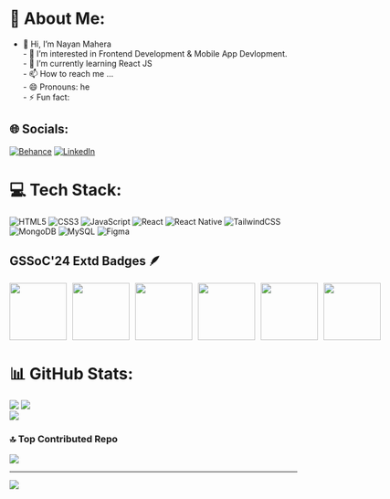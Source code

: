# 💫 About Me:
- 👋 Hi, I’m Nayan Mahera<br>- 👀 I’m interested in Frontend Development & Mobile App Devlopment.<br>- 🌱 I’m currently learning React JS<br>- 📫 How to reach me ...<br>- 😄 Pronouns: he<br>- ⚡ Fun fact: <br>


## 🌐 Socials:
[![Behance](https://img.shields.io/badge/Behance-1769ff?logo=behance&logoColor=white)](https://behance.net/https://www.behance.net/nkkjsss) [![LinkedIn](https://img.shields.io/badge/LinkedIn-%230077B5.svg?logo=linkedin&logoColor=white)](https://www.linkedin.com/in/nayan-mahera-1528612a6/) 

# 💻 Tech Stack:
![HTML5](https://img.shields.io/badge/html5-%23E34F26.svg?style=for-the-badge&logo=html5&logoColor=white) ![CSS3](https://img.shields.io/badge/css3-%231572B6.svg?style=for-the-badge&logo=css3&logoColor=white) ![JavaScript](https://img.shields.io/badge/javascript-%23323330.svg?style=for-the-badge&logo=javascript&logoColor=%23F7DF1E)  ![React](https://img.shields.io/badge/react-%2320232a.svg?style=for-the-badge&logo=react&logoColor=%2361DAFB) ![React Native](https://img.shields.io/badge/react_native-%2320232a.svg?style=for-the-badge&logo=react&logoColor=%2361DAFB) ![TailwindCSS](https://img.shields.io/badge/tailwindcss-%2338B2AC.svg?style=for-the-badge&logo=tailwind-css&logoColor=white)  ![MongoDB](https://img.shields.io/badge/MongoDB-%234ea94b.svg?style=for-the-badge&logo=mongodb&logoColor=white) ![MySQL](https://img.shields.io/badge/mysql-4479A1.svg?style=for-the-badge&logo=mysql&logoColor=white) ![Figma](https://img.shields.io/badge/figma-%23F24E1E.svg?style=for-the-badge&logo=figma&logoColor=white) 

## GSSoC'24 Extd Badges 🪶
<div style='display:flex; align-items:center; gap: 10px;' align='center'>
  <img src="https://gssoc.girlscript.tech/badges/postman.png?imwidth=96" width="100px" height="100px" />
  <img src="https://gssoc.girlscript.tech/badges/1.png?imwidth=96" width="100px" height="100px" />
  <img src="https://gssoc.girlscript.tech/badges/2.png?imwidth=96" width="100px" height="100px" />
  <img src="https://gssoc.girlscript.tech/badges/3.png?imwidth=96" width="100px" height="100px" />
  <img src="https://gssoc.girlscript.tech/badges/4.png?imwidth=96" width="100px" height="100px" />
  <img src="https://gssoc.girlscript.tech/badges/5.png?imwidth=96" width="100px" height="100px" />
</div>


# 📊 GitHub Stats:

![](https://github-readme-stats.vercel.app/api?username=itznayan&theme=dark&hide_border=false&include_all_commits=true&count_private=true)
![](https://github-readme-streak-stats.herokuapp.com/?user=itznayan&theme=dark&hide_border=false)<br/>
![](https://github-readme-stats.vercel.app/api/top-langs/?username=itznayan&theme=dark&hide_border=false&include_all_commits=true&count_private=true&layout=compact)

### 🔝 Top Contributed Repo
![](https://github-contributor-stats.vercel.app/api?username=itznayan&limit=5&theme=dark&combine_all_yearly_contributions=true)

---
[![](https://visitcount.itsvg.in/api?id=itznayan&icon=0&color=0)](https://visitcount.itsvg.in)

<!-- Proudly created with GPRM ( https://gprm.itsvg.in ) -->
